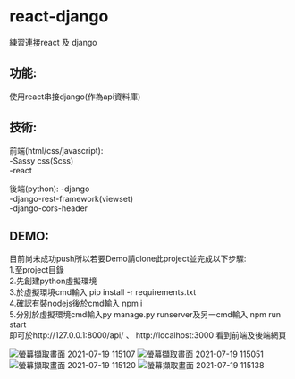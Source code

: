 # react-django

練習連接react 及 django

## 功能:
使用react串接django(作為api資料庫)


## 技術:

前端(html/css/javascript): </br>
-Sassy css(Scss) </br>
-react

後端(python):
-django </br>
-django-rest-framework(viewset) </br>
-django-cors-header


## DEMO: </br>
目前尚未成功push所以若要Demo請clone此project並完成以下步驟: </br>
1.至project目錄 </br>
2.先創建python虛擬環境 </br>
3.於虛擬環境cmd輸入 pip install -r requirements.txt </br>
4.確認有裝nodejs後於cmd輸入 npm i </br>
5.分別於虛擬環境cmd輸入py manage.py runserver及另一cmd輸入 npm run start </br>
即可於http://127.0.0.1:8000/api/ 、 http://localhost:3000  看到前端及後端網頁

![螢幕擷取畫面 2021-07-19 115107](https://user-images.githubusercontent.com/61855494/126100807-6d30c0d6-b51a-4b0c-82a4-c4262db54ec4.png)
![螢幕擷取畫面 2021-07-19 115051](https://user-images.githubusercontent.com/61855494/126100806-ce855149-d8cf-4056-9a5c-e3765c98f584.png)
![螢幕擷取畫面 2021-07-19 115120](https://user-images.githubusercontent.com/61855494/126100810-a76213ae-467d-4fa8-81d5-9f25b2acf427.png)
![螢幕擷取畫面 2021-07-19 115138](https://user-images.githubusercontent.com/61855494/126100812-cae00457-f34f-4486-a390-3822982a9e27.png)






